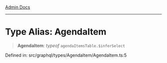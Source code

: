 [Admin Docs](/)

***

# Type Alias: AgendaItem

> **AgendaItem**: *typeof* `agendaItemsTable.$inferSelect`

Defined in: src/graphql/types/AgendaItem/AgendaItem.ts:5
